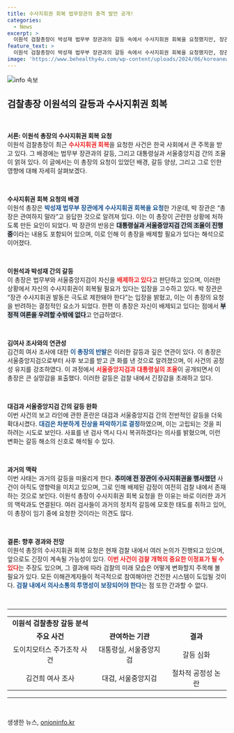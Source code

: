 ```yaml
---
title: 수사지휘권 회복 법무장관의 충격 발언 공개!
categories:
  - News
excerpt: >
  이원석 검찰총장이 박성재 법무부 장관과의 갈등 속에서 수사지휘권 회복을 요청했지만, 장관은 대통령실과 서울중앙지검의 조율을 강조하며 이를 반려했다. 이 총장은 김건희 여사 관련 조사에서 자신의 배제를 우려하며 내부 갈등을 불러일으켰다. 검찰 내외부의 복잡한 정치적 상황이 이 내홍의 배경으로 지목된다.
feature_text: >
  이원석 검찰총장이 박성재 법무부 장관과의 갈등 속에서 수사지휘권 회복을 요청했지만, 장관은 대통령실과 서울중앙지검의 조율을 강조하며 이를 반려했다. 이 총장은 김건희 여사 관련 조사에서 자신의 배제를 우려하며 내부 갈등을 불러일으켰다. 검찰 내외부의 복잡한 정치적 상황이 이 내홍의 배경으로 지목된다.
image: 'https://www.behealthy4u.com/wp-content/uploads/2024/06/koreanews.jpg'
---
```


<p><img src="https://www.behealthy4u.com/wp-content/uploads/2024/06/koreanews.jpg" alt="info 속보" /></p>

<h2 data-ke-size="size26">검찰총장 이원석의 갈등과 수사지휘권 회복</h2>

<p data-ke-size="size16">&nbsp;</p>

<p><strong>서론: 이원석 총장의 수사지휘권 회복 요청</strong><br />
이원석 검찰총장이 최근 <b><span style="color: #ee2323;">수사지휘권 회복</span></b>을 요청한 사건은 한국 사회에서 큰 주목을 받고 있다. 그 배경에는 법무부 장관과의 갈등, 그리고 대통령실과 서울중앙지검 간의 조율이 얽혀 있다. 이 글에서는 이 총장의 요청이 있었던 배경, 갈등 양상, 그리고 그로 인한 영향에 대해 자세히 살펴보겠다.</p>

<p data-ke-size="size16">&nbsp;</p>

<p><strong>수사지휘권 회복 요청의 배경</strong><br />
이원석 총장은 <b><span style="color: #1a5490;">박성재 법무부 장관에게 수사지휘권 회복을 요청</span></b>한 가운데, 박 장관은 “총장은 관여하지 말라”고 응답한 것으로 알려져 있다. 이는 이 총장이 곤란한 상황에 처하도록 만든 요인이 되었다. 박 장관의 반응은 <b><span style="background-color: #21538527;">대통령실과 서울중앙지검 간의 조율이 진행 중</span></b>이라는 내용도 포함되어 있으며, 이로 인해 이 총장을 배제할 필요가 있다는 해석으로 이어졌다.</p>

<p data-ke-size="size16">&nbsp;</p>

<p><strong>이원석과 박성재 간의 갈등</strong><br />
이 총장은 법무부와 서울중앙지검이 자신을 <b><span style="color: #ee2323;">배제하고 있다</span></b>고 판단하고 있으며, 이러한 상황에서 자신의 수사지휘권이 회복될 필요가 있다는 입장을 고수하고 있다. 박 장관은 “장관 수사지휘권 발동은 극도로 제한돼야 한다”는 입장을 밝혔고, 이는 이 총장의 요청을 반려하는 결정적인 요소가 되었다. 한편 이 총장은 자신이 배제되고 있다는 점에서 <b><span style="background-color: #21538527;">부정적 여론을 우려할 수밖에 없다</span></b>고 언급하였다.</p>

<p data-ke-size="size16">&nbsp;</p>

<p><strong>김여사 조사와의 연관성</strong><br />
김건희 여사 조사에 대한 <b><span style="color: #1a5490;">이 총장의 반발</span></b>은 이러한 갈등과 깊은 연관이 있다. 이 총장은 서울중앙지검으로부터 사후 보고를 받고 큰 화를 낸 것으로 알려졌으며, 이 사건의 공정성 유지를 강조하였다. 이 과정에서 <b><span style="color: #ee2323;">서울중앙지검과 대통령실의 조율</span></b>이 공개되면서 이 총장은 큰 실망감을 표출했다. 이러한 갈등은 검찰 내에서 긴장감을 초래하고 있다.</p>

<p data-ke-size="size16">&nbsp;</p>

<p><strong>대검과 서울중앙지검 간의 갈등 완화</strong><br />
이번 사건의 보고 라인에 관한 혼란은 대검과 서울중앙지검 간의 전반적인 갈등을 더욱 확대시켰다. <b><span style="color: #1a5490;">대검은 차분하게 진상을 파악하기로 결정</span></b>하였으며, 이는 고립되는 것을 피하려는 시도로 보인다. 사표를 낸 검사 역시 다시 복귀하겠다는 의사를 밝혔으며, 이런 변화는 갈등 해소의 신호로 해석될 수 있다.</p>

<p data-ke-size="size16">&nbsp;</p>

<p><strong>과거의 맥락</strong><br />
이번 사태는 과거의 갈등을 떠올리게 한다. <b><span style="background-color: #21538527;">추미애 전 장관이 수사지휘권을 행사했던</span></b> 사건이 아직도 영향력을 미치고 있으며, 그로 인해 배제된 감정이 여전히 검찰 내에서 존재하는 것으로 보인다. 이원석 총장이 수사지휘권 회복 요청을 한 이유는 바로 이러한 과거의 맥락과도 연결된다. 여러 검사들이 과거의 정치적 갈등에 모호한 태도를 취하고 있어, 이 총장이 임기 중에 요청한 것이라는 의견도 많다.</p>

<p data-ke-size="size16">&nbsp;</p>

<p><strong>결론: 향후 경과와 전망</strong><br />
이원석 총장의 수사지휘권 회복 요청은 현재 검찰 내에서 여러 논의가 진행되고 있으며, 앞으로도 긴장이 계속될 가능성이 있다. <b><span style="color: #ee2323;">이번 사건이 검찰 개혁의 중요한 이정표가 될 수 있다</span></b>는 주장도 있으며, 그 결과에 따라 검찰의 미래 모습은 어떻게 변화할지 주목해 볼 필요가 있다. 모든 이해관계자들이 적극적으로 참여해야만 건전한 시스템이 도입될 것이다. <b><span style="color: #1a5490;">검찰 내에서 의사소통의 투명성이 보장되어야 한다</span></b>는 점 또한 간과할 수 없다. </p>

<p data-ke-size="size16">&nbsp;</p>

<hr />

<table>
  <tr>
    <td style="text-align: center; height: 17px;"><b>이원석 검찰총장 갈등 분석</b></td>
  </tr>
  <tr>
    <td style="text-align: center; height: 17px;"><b>주요 사건</b></td>
    <td style="text-align: center; height: 17px;"><b>관여하는 기관</b></td>
    <td style="text-align: center; height: 17px;"><b>결과</b></td>
  </tr>
  <tr>
    <td style="text-align: center; height: 17px;">도이치모터스 주가조작 사건</td>
    <td style="text-align: center; height: 17px;">대통령실, 서울중앙지검</td>
    <td style="text-align: center; height: 17px;">갈등 심화</td>
  </tr>
  <tr>
    <td style="text-align: center; height: 17px;">김건희 여사 조사</td>
    <td style="text-align: center; height: 17px;">대검, 서울중앙지검</td>
    <td style="text-align: center; height: 17px;">절차적 공정성 논란</td>
  </tr>
</table> 

<hr /> 

<p data-ke-size="size16">&nbsp;</p>
생생한 뉴스, <a href="https://onioninfo.kr" rel="dofollow">onioninfo.kr</a>


